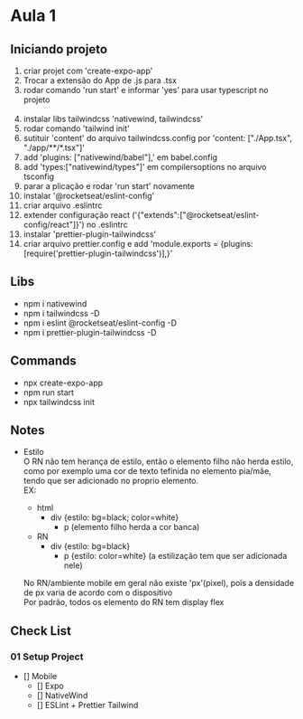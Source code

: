 # Aula 1

## Iniciando projeto

1. criar projet com 'create-expo-app'
2. Trocar a extensão do App de .js para .tsx
3. rodar comando 'run start' e informar 'yes' para usar typescript no projeto
   <br><br/>
4. instalar libs tailwindcss 'nativewind, tailwindcss'
5. rodar comando 'tailwind init'
6. sutituir 'content' do arquivo tailwindcss.config por 'content: ["./App.tsx", "./app/**/*.tsx"]'
7. add 'plugins: ["nativewind/babel"],' em babel.config
8. add 'types:["nativewind/types"]' em compilersoptions no arquivo tsconfig
9. parar a plicação e rodar 'run start' novamente
10. instalar '@rocketseat/eslint-config'
11. criar arquivo .eslintrc
12. extender configuração react ('{"extends":["@rocketseat/eslint-config/react"]}') no .eslintrc
13. instalar 'prettier-plugin-tailwindcss'
14. criar arquivo prettier.config e add 'module.exports = {plugins: [require('prettier-plugin-tailwindcss')],}'

## Libs

- npm i nativewind
- npm i tailwindcss -D
- npm i eslint @rocketseat/eslint-config -D
- npm i prettier-plugin-tailwindcss -D

## Commands

- npx create-expo-app <project-name>
- npm run start
- npx tailwindcss init

## Notes

- Estilo  
  O RN não tem herança de estilo, então o elemento filho não herda estilo, como por exemplo uma cor de texto tefinida no elemento pia/mãe, tendo que ser adicionado no proprio elemento.  
  EX:

  - html
    - div {estilo: bg=black; color=white}
      - p (elemento filho herda a cor banca)
  - RN
    - div {estilo: bg=black}
      - p {estilo: color=white} (a estilização tem que ser adicionada nele)

  No RN/ambiente mobile em geral não existe 'px'(pixel), pois a densidade de px varia de acordo com o dispositivo  
  Por padrão, todos os elemento do RN tem display flex

## Check List

### 01 Setup Project

- [] Mobile
  - [] Expo
  - [] NativeWind
  - [] ESLint + Prettier Tailwind
